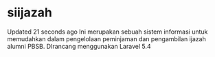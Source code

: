 # siijazah

Updated 21 seconds ago
Ini merupakan sebuah sistem informasi untuk memudahkan dalam pengelolaan peminjaman dan pengambilan ijazah alumni PBSB. DIrancang menggunakan Laravel 5.4
